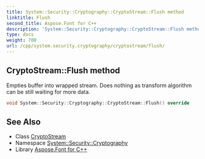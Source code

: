 ```yaml
---
title: System::Security::Cryptography::CryptoStream::Flush method
linktitle: Flush
second_title: Aspose.Font for C++
description: 'System::Security::Cryptography::CryptoStream::Flush method. Empties buffer into wrapped stream. Does nothing as transform algorithm can be still waiting for more data in C++.'
type: docs
weight: 700
url: /cpp/system.security.cryptography/cryptostream/flush/
---
```

## CryptoStream::Flush method


Empties buffer into wrapped stream. Does nothing as transform algorithm can be still waiting for more data.

```cpp
void System::Security::Cryptography::CryptoStream::Flush() override
```

## See Also

* Class [CryptoStream](../)
* Namespace [System::Security::Cryptography](../../)
* Library [Aspose.Font for C++](../../../)
